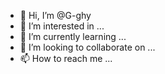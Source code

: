 - 👋 Hi, I’m @G-ghy
- 👀 I’m interested in ...
- 🌱 I’m currently learning ...
- 💞️ I’m looking to collaborate on ...
- 📫 How to reach me ...

<!---
G-ghy/G-ghy is a ✨ special ✨ repository because its `README.md` (this file) appears on your GitHub profile.
You can click the Preview link to take a look at your changes.
--->
